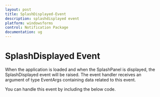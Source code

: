 ```yaml
---
layout: post
title: SplashDisplayed-Event
description: splashdisplayed event
platform: windowsforms
control: Notification Package 
documentation: ug
---
```


# SplashDisplayed Event

When the application is loaded and when the SplashPanel is displayed, the SplashDisplayed event will be raised. The event handler receives an argument of type EventArgs containing data related to this event.

You can handle this event by including the below code.




